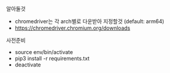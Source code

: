 
알아둘것
* chromedriver는 각 arch별로 다운받아 지정할것 (default: arm64)
* https://chromedriver.chromium.org/downloads

사전준비
* source env/bin/activate
* pip3 install -r requirements.txt
* deactivate
